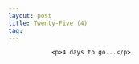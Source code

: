 ```yaml
---
layout: post
title: Twenty-Five (4)
tag: 
---
```



                <p>4 days to go...</p>
            
